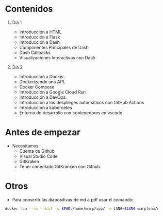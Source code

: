 # Contenidos

1. Día 1
    - Introducción a HTML
    - Introducción a Flask
    - Introducción a Dash
    - Componentes Principales de Dash
    - Dash Callbacks
    - Visualizaciones Interactivas con Dash

2. Día 2
    - Introducción a Docker.
    - Dockerizando una API.
    - Docker Compose
    - Introducción a Google Cloud Run.
    - Introducción a DevOps.
    - Introducción a los desplieges automáticos con GitHub Actions
    - Introducción a kubernetes
    - Entorno de desarrollo con contenedores en vscode

# Antes de empezar

- Necesitamos:
    - Cuenta de Github
    - Visual Studio Code
    - GitKraken
    - Tener conectado GitKranken con Github.

# Otros
- Para convertir las diapositivas de md a pdf usar el comando:
```bash
docker run --rm --init -v $PWD:/home/marp/app/ -e LANG=$LANG marpteam/marp-cli nombre_fichero.md  --pdf --allow-local-files
```